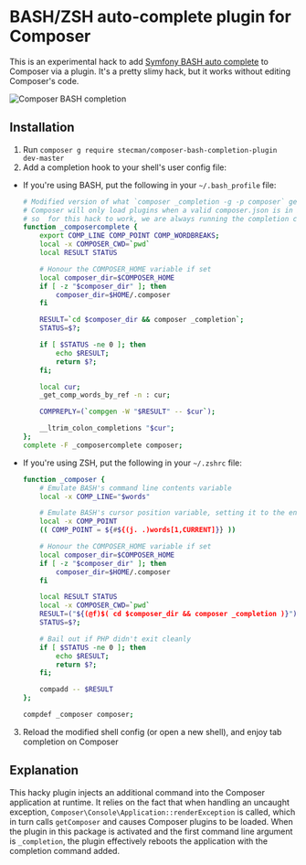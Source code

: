 # BASH/ZSH auto-complete plugin for Composer

This is an experimental hack to add [Symfony BASH auto complete](https://github.com/stecman/symfony-console-completion) to Composer via a plugin. It's a pretty slimy hack, but it works without editing Composer's code.

![Composer BASH completion](https://i.imgur.com/MoDWkby.gif)

## Installation

1. Run `composer g require stecman/composer-bash-completion-plugin dev-master`
2. Add a completion hook to your shell's user config file:
  - If you're using BASH, put the following in your `~/.bash_profile` file:

    ```bash
    # Modified version of what `composer _completion -g -p composer` generates
    # Composer will only load plugins when a valid composer.json is in its working directory,
    # so  for this hack to work, we are always running the completion command in ~/.composer
    function _composercomplete {
        export COMP_LINE COMP_POINT COMP_WORDBREAKS;
        local -x COMPOSER_CWD=`pwd`
        local RESULT STATUS

        # Honour the COMPOSER_HOME variable if set
        local composer_dir=$COMPOSER_HOME
        if [ -z "$composer_dir" ]; then
            composer_dir=$HOME/.composer
        fi

        RESULT=`cd $composer_dir && composer _completion`;
        STATUS=$?;

        if [ $STATUS -ne 0 ]; then
            echo $RESULT;
            return $?;
        fi;

        local cur;
        _get_comp_words_by_ref -n : cur;

        COMPREPLY=(`compgen -W "$RESULT" -- $cur`);

        __ltrim_colon_completions "$cur";
    };
    complete -F _composercomplete composer;
    ```
  - If you're using ZSH, put the following in your `~/.zshrc` file:
    
    ```bash
    function _composer {
        # Emulate BASH's command line contents variable
        local -x COMP_LINE="$words"

        # Emulate BASH's cursor position variable, setting it to the end of the current word.
        local -x COMP_POINT
        (( COMP_POINT = ${#${(j. .)words[1,CURRENT]}} ))

        # Honour the COMPOSER_HOME variable if set
        local composer_dir=$COMPOSER_HOME
        if [ -z "$composer_dir" ]; then
            composer_dir=$HOME/.composer
        fi
    
        local RESULT STATUS
        local -x COMPOSER_CWD=`pwd`
        RESULT=("${(@f)$( cd $composer_dir && composer _completion )}")
        STATUS=$?;
    
        # Bail out if PHP didn't exit cleanly
        if [ $STATUS -ne 0 ]; then
            echo $RESULT;
            return $?;
        fi;
    
        compadd -- $RESULT
    };
    
    compdef _composer composer;
    ```
3. Reload the modified shell config (or open a new shell), and enjoy tab completion on Composer

## Explanation

This hacky plugin injects an additional command into the Composer application at runtime. It relies on the fact that when handling an uncaught exception, `Composer\Console\Application::renderException` is called, which in turn calls `getComposer` and causes Composer plugins to be loaded. When the plugin in this package is activated and the first command line argument is `_completion`, the plugin effectively reboots the application with the completion command added.

